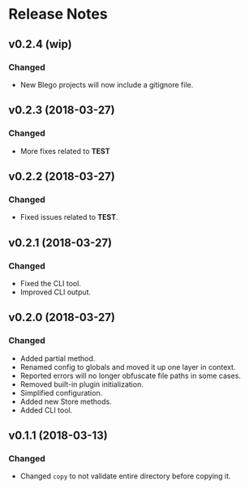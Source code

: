 # Release Notes

## v0.2.4 (wip)

### Changed
- New Blego projects will now include a gitignore file.

## v0.2.3 (2018-03-27)

### Changed
- More fixes related to __TEST__

## v0.2.2 (2018-03-27)

### Changed
- Fixed issues related to __TEST__.

## v0.2.1 (2018-03-27)

### Changed
- Fixed the CLI tool.
- Improved CLI output.

## v0.2.0 (2018-03-27)

### Changed
- Added partial method.
- Renamed config to globals and moved it up one layer in context.
- Reported errors will no longer obfuscate file paths in some cases.
- Removed built-in plugin initialization.
- Simplified configuration.
- Added new Store methods.
- Added CLI tool.

## v0.1.1 (2018-03-13)

### Changed
- Changed `copy` to not validate entire directory before copying it.
